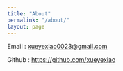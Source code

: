 ```yaml
---
title: "About"
permalink: "/about/"
layout: page
---
```




Email : xueyexiao0023@gmail.com

Github : https://github.com/xueyexiao


